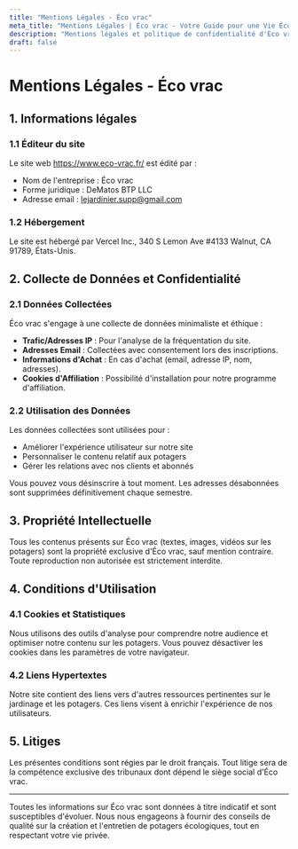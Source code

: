 ```yaml
---
title: "Mentions Légales - Éco vrac"
meta_title: "Mentions Légales | Éco vrac - Votre Guide pour une Vie Éco-Responsable"
description: "Mentions légales et politique de confidentialité d'Éco vrac, votre ressource en ligne pour adopter un mode de vie durable et respectueux de l'environnement."
draft: false
---
```


# Mentions Légales - Éco vrac

## 1. Informations légales

### 1.1 Éditeur du site

Le site web https://www.eco-vrac.fr/ est édité par :

- Nom de l'entreprise : Éco vrac
- Forme juridique : DeMatos BTP LLC
- Adresse email : lejardinier.supp@gmail.com

### 1.2 Hébergement

Le site est hébergé par Vercel Inc., 340 S Lemon Ave #4133 Walnut, CA 91789, États-Unis.

## 2. Collecte de Données et Confidentialité

### 2.1 Données Collectées

Éco vrac s'engage à une collecte de données minimaliste et éthique :

- **Trafic/Adresses IP** : Pour l'analyse de la fréquentation du site.
- **Adresses Email** : Collectées avec consentement lors des inscriptions.
- **Informations d'Achat** : En cas d'achat (email, adresse IP, nom, adresses).
- **Cookies d'Affiliation** : Possibilité d'installation pour notre programme d'affiliation.

### 2.2 Utilisation des Données

Les données collectées sont utilisées pour :
- Améliorer l'expérience utilisateur sur notre site
- Personnaliser le contenu relatif aux potagers
- Gérer les relations avec nos clients et abonnés

Vous pouvez vous désinscrire à tout moment. Les adresses désabonnées sont supprimées définitivement chaque semestre.

## 3. Propriété Intellectuelle

Tous les contenus présents sur Éco vrac (textes, images, vidéos sur les potagers) sont la propriété exclusive d'Éco vrac, sauf mention contraire. Toute reproduction non autorisée est strictement interdite.

## 4. Conditions d'Utilisation

### 4.1 Cookies et Statistiques

Nous utilisons des outils d'analyse pour comprendre notre audience et optimiser notre contenu sur les potagers. Vous pouvez désactiver les cookies dans les paramètres de votre navigateur.

### 4.2 Liens Hypertextes

Notre site contient des liens vers d'autres ressources pertinentes sur le jardinage et les potagers. Ces liens visent à enrichir l'expérience de nos utilisateurs.

## 5. Litiges

Les présentes conditions sont régies par le droit français. Tout litige sera de la compétence exclusive des tribunaux dont dépend le siège social d'Éco vrac.

---

Toutes les informations sur Éco vrac sont données à titre indicatif et sont susceptibles d'évoluer. Nous nous engageons à fournir des conseils de qualité sur la création et l'entretien de potagers écologiques, tout en respectant votre vie privée.